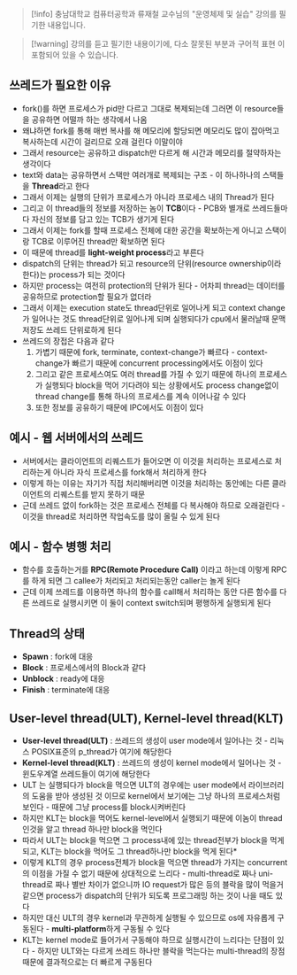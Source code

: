 > [!info] 충남대학교 컴퓨터공학과 류재철 교수님의 "운영체제 및 실습" 강의를 필기한 내용입니다.

> [!warning] 강의를 듣고 필기한 내용이기에, 다소 잘못된 부분과 구어적 표현 이 포함되어 있을 수 있습니다.

## 쓰레드가 필요한 이유

- fork()를 하면 프로세스가 pid만 다르고 그대로 복제되는데 그러면 이 resource들을 공유하면 어떨까 하는 생각에서 나옴
- 왜냐하면 fork를 통해 매번 복사를 해 메모리에 할당되면 메모리도 많이 잡아먹고 복사하는데 시간이 걸리므로 오래 걸린다 이말이야
- 그래서 resource는 공유하고 dispatch만 다르게 해 시간과 메모리를 절약하자는 생각이다
- text와 data는 공유하면서 스택만 여러개로 복제되는 구조 - 이 하나하나의 스택들을 **Thread**라고 한다
- 그래서 이제는 실행의 단위가 프로세스가 아니라 프로세스 내의 Thread가 된다
- 그리고 이 thread들의 정보를 저장하는 놈이 **TCB**이다 - PCB와 별개로 쓰레드들마다 자신의 정보를 담고 있는 TCB가 생기게 된다
- 그래서 이제는 fork를 할때 프로세스 전체에 대한 공간을 확보하는게 아니고 스택이랑 TCB로 이루어진 thread만 확보하면 된다
- 이 때문에 thread를 **light-weight process**라고 부른다
- dispatch의 단위는 thread가 되고 resource의 단위(resource ownership이라 한다)는 process가 되는 것이다
- 하지만 process는 여전히 protection의 단위가 된다 - 어차피 thread는 데이터를 공유하므로 protection할 필요가 없더라
- 그래서 이제는 execution state도 thread단위로 일어나게 되고 context change가 일어나는 것도 thread단위로 일어나게 되며 실행되다가 cpu에서 물러날때 문맥저장도 쓰레드 단위로하게 된다
- 쓰레드의 장접은 다음과 같다
	1. 가볍기 때문에 fork, terminate, context-change가 빠르다 - context-change가 빠르기 때문에 concurrent processing에서도 이점이 있다
	2. 그리고 같은 프로세스여도 여러 thread를 가질 수 있기 때문에 하나의 프로세스가 실행되다 block을 먹어 기다려야 되는 상황에서도 process change없이 thread change를 통해 하나의 프로세스를 계속 이어나갈 수 있다
	3. 또한 정보를 공유하기 때문에 IPC에서도 이점이 있다

## 예시 - 웹 서버에서의 쓰레드

- 서버에서는 클라이언트의 리퀘스트가 들어오면 이 이것을 처리하는 프로세스로 처리하는게 아니라 자식 프로세스를 fork해서 처리하게 한다
- 이렇게 하는 이유는 자기가 직접 처리해버리면 이것을 처리하는 동안에는 다른 클라이언트의 리퀘스트를 받지 못하기 때문
- 근데 쓰레드 없이 fork하는 것은 프로세스 전체를 다 복사해야 하므로 오래걸린다 - 이것을 thread로 처리하면 작업속도를 많이 올릴 수 있게 된다

## 예시 - 함수 병행 처리

- 함수를 호출하는거를 **RPC(Remote Procedure Call)** 이라고 하는데 이렇게 RPC를 하게 되면 그 callee가 처리되고 처리되는동안 caller는 놀게 된다
- 근데 이제 쓰레드를 이용하면 하나의 함수를 call해서 처리하는 동안 다른 함수를 다른 쓰레드로 실행시키면 이 둘이 context switch되며 평행하게 실행되게 된다

## Thread의 상태

- **Spawn** : fork에 대응
- **Block** : 프로세스에서의 Block과 같다
- **Unblock** : ready에 대응
- **Finish** : terminate에 대응

## User-level thread(ULT), Kernel-level thread(KLT)

- **User-level thread(ULT)** : 쓰레드의 생성이 user mode에서 일어나는 것 - 리눅스 POSIX표준의 p_thread가 여기에 해당한다
- **Kernel-level thread(KLT)** : 쓰레드의 생성이 kernel mode에서 일어나는 것 - 윈도우계열 쓰레드들이 여기에 해당한다
- ULT 는 실행되다가 block을 먹으면 ULT의 경우에는 user mode에서 라이브러리의 도움을 받아 생성된 것 이므로 kernel에서 보기에는 그냥 하나의 프로세스처럼 보인다 - 때문에 그냥 process를 block시켜버린다
- 하지만 KLT는 block을 먹어도 kernel-level에서 실행되기 때문에 이놈이 thread인것을 알고 thread 하나만 block을 먹인다
- 따라서 ULT는 block을 먹으면 그 process내에 있는 thread전부가 block을 먹게 되고, KLT는 block을 먹어도 그 thread하나만 block을 먹게 된다*
- 이렇게 KLT의 경우 process전체가 block을 먹으면 thread가 가지는 concurrent의 이점을 가질 수 없기 때문에 상대적으로 느리다 - multi-thread로 짜나 uni-thread로 짜나 별반 차이가 없으니까 IO request가 많은 등의 블락을 많이 먹을거같으면 process가 dispatch의 단위가 되도록 프로그래밍 하는 것이 나을 때도 있다
- 하지만 대신 ULT의 경우 kernel과 무관하게 실행될 수 있으므로 os에 자유롭게 구동된다 - **multi-platform**하게 구동될 수 있다
- KLT는 kernel mode로 들어가서 구동해야 하므로 실행시간이 느리다는 단점이 있다 - 하지만 ULT와는 다르게 쓰레드 하나만 블락을 먹는다는 multi-thread의 장점때문에 결과적으로는 더 빠르게 구동된다